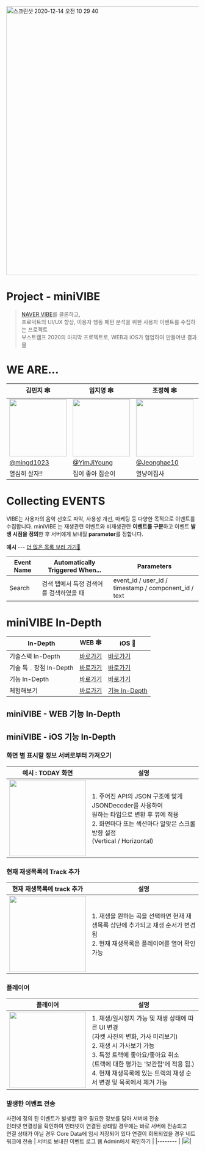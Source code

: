 <img width="705" alt="스크린샷 2020-12-14 오전 10 29 40" src="https://user-images.githubusercontent.com/48787170/102030752-46dc6f00-3df7-11eb-9364-89a1eb9b9261.png">

# Project - miniVIBE

> [NAVER VIBE](https://vibe.naver.com)를 클론하고,<br>
> 프로덕트의 UI/UX 향상, 이용자 행동 패턴 분석을 위한 사용자 이벤트를 수집하는 프로젝트<br>
> 부스트캠프 2020의 마지막 프로젝트로, WEB과 iOS가 협업하여 만들어낸 결과물

# WE ARE...

| 김민지 🕸 | 임지영 🕸 | 조정혜 🕸 | 조수정 🍎 | 홍동현 🍎 |
| -------- | -------- | -------- | -------- | -------- |
| <img width = 150 src = "https://i.imgur.com/STZ2UlQ.jpg"> | <img width = 150 src = "https://i.imgur.com/PLoZjoe.png"> | <img width = 150 src = "https://i.imgur.com/xQTVV3P.jpg"> | <img width = 150 src = "https://i.imgur.com/nEQpoCy.jpg"> | <img width = 150 src = "https://i.imgur.com/Jyw4DlC.png"> |
| [@mingd1023](https://github.com/mingd1023) | [@YimJiYoung](https://github.com/YimJiYoung) | [@Jeonghae10](https://github.com/Jeonghae10) | [@Sueaty](https://github.com/Sueaty) | [@TTOzzi](https://github.com/TTOzzi) |
|열심히 살자!!|집이 좋아 집순이|열냥이집사|스위리|또치|

# Collecting EVENTS

VIBE는 사용자의 음악 선호도 파악, 사용성 개선, 마케팅 등 다양한 목적으로 이벤트를 수집합니다.
miniVIBE 는 재생관련 이벤트와 비재생관련 **이벤트를 구분**하고
이벤트 **발생 시점을 정의**한 후 서버에게 보내질 **parameter**를 정합니다.

**예시** ---  [더 많은 목록 보러 가기🚀](https://docs.google.com/spreadsheets/d/1W8KAX4EZOb9gnNZEmdInBkUq_hEJURIaaHXE8MtaS4E/edit#gid=0)

|Event Name| Automatically Triggered When... | Parameters |
| -------- | -------- | -------- |
| Search   | 검색 탭에서 특정 검색어를 검색하였을 때 | event_id / user_id / timestamp / component_id / text   |

# miniVIBE In-Depth

| In-Depth | WEB 🕸 | iOS 🍎 |
| -------- | -------- | -------- |
| 기술스택 In-Depth     | [바로가기]()     | [바로가기]()     |
| 기술 특﹒장점 In-Depth     | [바로가기]()     | [바로가기]()     |
| 기능 In-Depth     | [바로가기](https://github.com/boostcamp-2020/Project01-B-User-Event-Collector#minivibe---web-기능-in-depth)     | [바로가기](https://github.com/boostcamp-2020/Project01-B-User-Event-Collector#minivibe---ios-기능-in-depth)     |
| 체험해보기     | [바로가기](http://mini-vibe.kro.kr)   | [기능 In-Depth](https://github.com/boostcamp-2020/Project01-B-User-Event-Collector#minivibe---ios-기능-in-depth)  |


## miniVIBE - WEB 기능 In-Depth

## miniVIBE - iOS 기능 In-Depth
### 화면 별 표시할 정보 서버로부터 가져오기

| 예시 : TODAY 화면 | 설명 |
| --------  | -------- |
| <img width = 200 src = "https://user-images.githubusercontent.com/34840140/102691035-ead97680-424c-11eb-8b71-32fa1b54ba65.gif">| 1. 주어진 API의 JSON 구조에 맞게 JSONDecoder를 사용하여<br>원하는 타입으로 변환 후 뷰에 적용<br>2. 화면마다 또는 섹션마다 알맞은 스크롤 방향 설정<br>(Vertical / Horizontal) |

### 현재 재생목록에 Track 추가

| 현재 재생목록에 track 추가 | 설명 |
| --------  | -------- |
| <img width = 200 src = "https://user-images.githubusercontent.com/34840140/102691060-2411e680-424d-11eb-9225-4112511099d1.gif">| 1. 재생을 원하는 곡을 선택하면 현재 재생목록 상단에 추가되고 재생 순서가 변경 됨<br> 2. 현재 재생목록은 플레이어를 열어 확인 가능 |

### 플레이어

| 플레이어 | 설명|
|-------- |-------- |
| <img width = 200 src = "https://user-images.githubusercontent.com/34840140/102691094-4d327700-424d-11eb-90eb-7bc0d7299c73.gif">| 1. 재생/일시정지 가능 및 재생 상태에 따른 UI 변경<br>(자켓 사진의 변화, 가사 미리보기)<br>2. 재생 시 가사보기 가능<br>3. 특정 트랙에 좋아요/좋아요 취소<br>(트랙에 대한 평가는 '보관함'에 적용 됨.)<br>4. 현재 재생목록에 있는 트랙의 재생 순서 변경 및 목록에서 제거 가능 |

### 발생한 이벤트 전송

사전에 정의 된 이벤트가 발생할 경우 필요한 정보를 담아 서버에 전송<br>
인터넷 연결성을 확인하여 인터넷이 연결된 상태일 경우에는 바로 서버에 전송되고<br>
연결 상태가 아닐 경우 Core Data에 임시 저장되어 있다 연결이 회복되었을 경우 네트워크에 전송
| 서버로 보내진 이벤트 로그 웹 Admin에서 확인하기 |
|-------- |
|![](https://i.imgur.com/3mrP6nU.png)|




